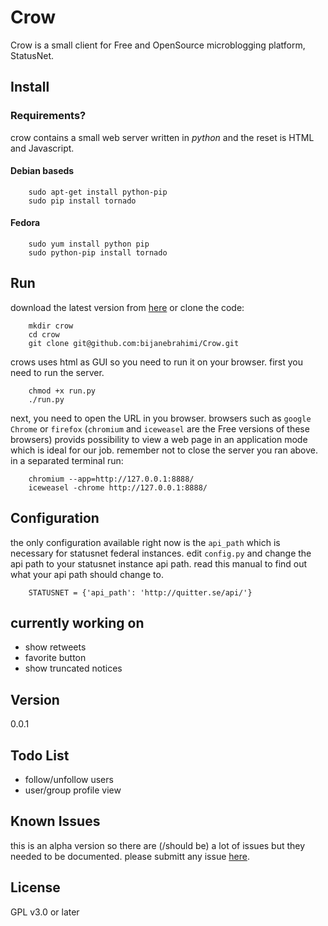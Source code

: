 Crow
====
Crow is a small client for Free and OpenSource microblogging platform, StatusNet.

Install
---------------

### Requirements?

crow contains a small web server written in *python* and the reset is HTML and Javascript.

#### Debian baseds

        sudo apt-get install python-pip
        sudo pip install tornado

#### Fedora

        sudo yum install python pip
        sudo python-pip install tornado

Run
---------------

download the latest version from [here](https://github.com/bijanebrahimi/Crow)
or clone the code:

        mkdir crow
        cd crow
        git clone git@github.com:bijanebrahimi/Crow.git

crows uses html as GUI so you need to run it on your browser. 
first you need to run the server.

        chmod +x run.py
        ./run.py

next, you need to open the URL in you browser. browsers such as `google Chrome` or `firefox`
(`chromium` and `iceweasel` are the Free versions of these browsers) provids possibility to
view a web page in an application mode which is ideal for our job. remember not to close
the server you ran above. in a separated terminal run:

        chromium --app=http://127.0.0.1:8888/
        iceweasel -chrome http://127.0.0.1:8888/

Configuration
---------------

the only configuration available right now is the `api_path` which is necessary for statusnet federal instances.
edit `config.py` and change the api path to your statusnet instance api path.
read this manual to find out what your api path should change to.

        STATUSNET = {'api_path': 'http://quitter.se/api/'}

currently working on
---------------
* show retweets
* favorite button
* show truncated notices

Version
---------------
0.0.1

Todo List
---------------
* follow/unfollow users
* user/group profile view

Known Issues
---------------
this is an alpha version so there are (/should be) a lot of issues but they
needed to be documented. please submitt any issue [here](https://github.com/bijanebrahimi/Crow/issues).

License
---------------
GPL v3.0 or later
